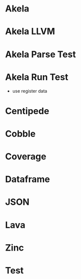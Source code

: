 # Akela

# Akela LLVM

# Akela Parse Test

# Akela Run Test
* use register data

# Centipede

# Cobble

# Coverage

# Dataframe

# JSON

# Lava

# Zinc

# Test
